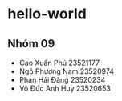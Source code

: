 # hello-world
## Nhóm 09
- Cao Xuân Phú      23521177
- Ngô Phương Nam    23520974
- Phan Hải Đăng     23520234
- Võ Đức Anh Huy    23520653